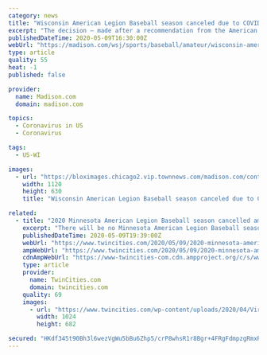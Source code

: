 ```yaml
---
category: news
title: "Wisconsin American Legion Baseball season canceled due to COVID-19"
excerpt: "The decision — made after a recommendation from the American Legion Baseball Association Board of Directors earlier this week — marks the first time since 1927 that American Legion"
publishedDateTime: 2020-05-09T16:30:00Z
webUrl: "https://madison.com/wsj/sports/baseball/amateur/wisconsin-american-legion-baseball-season-canceled-due-to-covid-19/article_db0cfdbb-37e9-50ed-ae2c-e61058a80f6c.html"
type: article
quality: 55
heat: -1
published: false

provider:
  name: Madison.com
  domain: madison.com

topics:
  - Coronavirus in US
  - Coronavirus

tags:
  - US-WI

images:
  - url: "https://bloximages.chicago2.vip.townnews.com/madison.com/content/tncms/assets/v3/editorial/d/b0/db0cfdbb-37e9-50ed-ae2c-e61058a80f6c/5eb6dbf26c67d.preview.jpg?crop=1152%2C648%2C0%2C155&resize=1120%2C630&order=crop%2Cresize"
    width: 1120
    height: 630
    title: "Wisconsin American Legion Baseball season canceled due to COVID-19"

related:
  - title: "2020 Minnesota American Legion Baseball season cancelled amid coronavirus concerns"
    excerpt: "There will be no Minnesota American Legion Baseball season this summer. The 2020 campaign is cancelled due to coronavirus concerns relating to the safety of safety of players, coaches, umpires,"
    publishedDateTime: 2020-05-09T19:39:00Z
    webUrl: "https://www.twincities.com/2020/05/09/2020-minnesota-american-legion-baseball-season-cancelled-amid-coronavirus-concerns/"
    ampWebUrl: "https://www.twincities.com/2020/05/09/2020-minnesota-american-legion-baseball-season-cancelled-amid-coronavirus-concerns/amp/"
    cdnAmpWebUrl: "https://www-twincities-com.cdn.ampproject.org/c/s/www.twincities.com/2020/05/09/2020-minnesota-american-legion-baseball-season-cancelled-amid-coronavirus-concerns/amp/"
    type: article
    provider:
      name: TwinCities.com
      domain: twincities.com
    quality: 69
    images:
      - url: "https://www.twincities.com/wp-content/uploads/2020/04/Virus_Outbreak_Light_The_Night._30449.jpg?w=1024&h=683"
        width: 1024
        height: 682

secured: "HKdf345t90Bh3l6wezVgWu5bBu6Zhp5/crP8whsR1r8Bgr+4FRgFdmpzgRmxRVTle4jZ3XXpsufGyfYk8YggUMo0kVaxm3FaQ7qKMtltU6T4G2tJyd3zNeJ7AHh8mZsqQ49AperCqRfQJGHwAljWBQlJy/jmPHo3ohfMkfJ13ylcb7HQoTNYXlWYkXJ7tFzNW0bXjlWm+10e94hxjY0LpSGgz+wlbloLX0iZ84obEuCXmXF2h61pWyqvBz5OX6UO84X2UfipcYUp51J58cWOCO37D5cdAdnxeCa3bnSk++juekmn9XNaQngzT6VqGojZ;e5CgRyDU7Bu+MOgwIUxfAg=="
---
```


